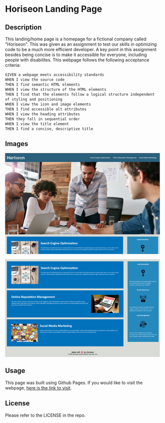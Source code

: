 # Horiseon Landing Page

## Description

This landing/home page is a homepage for a fictional company called "Horiseon". This was given as an assignment to test our skills in optimizing code to be a much more efficient developer. A key point in this assignment besides being concise is to make it accessible for everyone, including people with disabilites. This webpage follows the following acceptance criteria:

```
GIVEN a webpage meets accessibility standards
WHEN I view the source code
THEN I find semantic HTML elements
WHEN I view the structure of the HTML elements
THEN I find that the elements follow a logical structure independent of styling and positioning
WHEN I view the icon and image elements
THEN I find accessible alt attributes
WHEN I view the heading attributes
THEN they fall in sequential order
WHEN I view the title element
THEN I find a concise, descriptive title
```

## Images

![Screenshots of webpage for users to see without visiting webpage, if not desired. There are two screenshots to include the top of the webpage beginning with the header, to the bottom of the webpage ending with the footer. This is the first screenshot.](./assets/images/SC-1.png)

![This is the second screenshot.](./assets/images/SC-2.png)

## Usage

This page was built using Github Pages. If you would like to visit the webpage, [here is the link to visit](https://beyondneptune.github.io/horiseon-webpage/).

## License

Please refer to the LICENSE in the repo.
